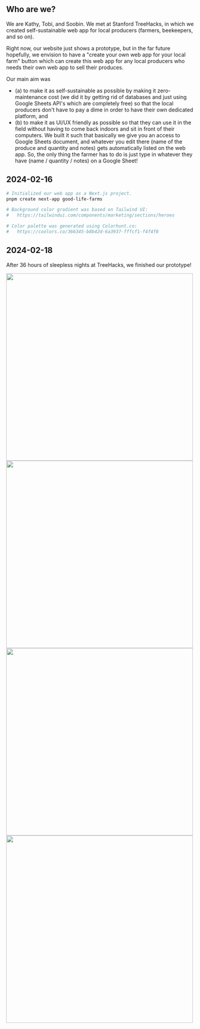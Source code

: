 <br>
<br>

## Who are we?

We are Kathy, Tobi, and Soobin.
We met at Stanford TreeHacks, in which we created self-sustainable web app for local producers (farmers, beekeepers, and so on).

Right now, our website just shows a prototype, but in the far future hopefully, we envision to have a "create your own web app for your local farm" button which can create this web app for any local producers who needs their own web app to sell their produces.

Our main aim was
- (a) to make it as self-sustainable as possible by making it zero-maintenance cost (we did it by getting rid of databases and just using Google Sheets API's which are completely free) so that the local producers don't have to pay a dime in order to have their own dedicated platform, and
- (b) to make it as UI/UX friendly as possible so that they can use it in the field without having to come back indoors and sit in front of their computers. We built it such that basically we give you an access to Google Sheets document, and whatever you edit there (name of the produce and quantity and notes) gets automatically listed on the web app. So, the only thing the farmer has to do is just type in whatever they have (name / quantity / notes) on a Google Sheet!

## 2024-02-16

```bash
# Initialized our web app as a Next.js project.
pnpm create next-app good-life-farms

# Background color gradient was based on Tailwind UI:
#   https://tailwindui.com/components/marketing/sections/heroes

# Color palette was generated using Colorhunt.co:
#   https://coolors.co/366345-b8b42d-6a3937-fffcf1-f4f4f8
```

## 2024-02-18

After 36 hours of sleepless nights at TreeHacks, we finished our prototype!

<img src="https://github.com/soobinrho/good-life-farms/assets/19341857/714ccbab-7fcb-4e51-947b-912261e43e49" width="500px">
<img src="https://github.com/soobinrho/good-life-farms/assets/19341857/def6b413-cab8-4ec5-a4af-d2a5b5a0df96" width="500px">
<img src="https://github.com/soobinrho/good-life-farms/assets/19341857/d2012e65-0a2f-42e0-8a8c-e7d3b3ea479b" width="500px">
<img src="https://github.com/soobinrho/good-life-farms/assets/19341857/5436621c-8c52-4943-9e35-0a819ab7d3b0" width="500px">

<br>
